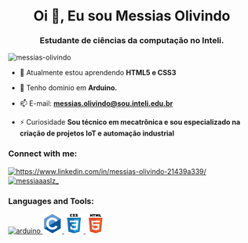 <h1 align="center">Oi 👋, Eu sou Messias Olivindo</h1>
<h3 align="center">Estudante de ciências da computação no Inteli.</h3>

<p align="left"> <img src="https://komarev.com/ghpvc/?username=messias-olivindo&label=Profile%20views&color=0e75b6&style=flat" alt="messias-olivindo" /> </p>

- 🌱 Atualmente estou aprendendo **HTML5 e CSS3**

- 💬 Tenho domínio em **Arduino.**

- 📫 E-mail: **messias.olivindo@sou.inteli.edu.br**

- ⚡ Curiosidade **Sou técnico em mecatrônica e sou especializado na criação de projetos IoT e automação industrial**

<h3 align="left">Connect with me:</h3>
<p align="left">
<a href="https://linkedin.com/in/https://www.linkedin.com/in/messias-olivindo-21439a339/" target="blank"><img align="center" src="https://raw.githubusercontent.com/rahuldkjain/github-profile-readme-generator/master/src/images/icons/Social/linked-in-alt.svg" alt="https://www.linkedin.com/in/messias-olivindo-21439a339/" height="30" width="40" /></a>
<a href="https://instagram.com/messiaaaslz_" target="blank"><img align="center" src="https://raw.githubusercontent.com/rahuldkjain/github-profile-readme-generator/master/src/images/icons/Social/instagram.svg" alt="messiaaaslz_" height="30" width="40" /></a>
</p>

<h3 align="left">Languages and Tools:</h3>
<p align="left"> <a href="https://www.arduino.cc/" target="_blank" rel="noreferrer"> <img src="https://cdn.worldvectorlogo.com/logos/arduino-1.svg" alt="arduino" width="40" height="40"/> </a> <a href="https://www.cprogramming.com/" target="_blank" rel="noreferrer"> <img src="https://raw.githubusercontent.com/devicons/devicon/master/icons/c/c-original.svg" alt="c" width="40" height="40"/> </a> <a href="https://www.w3schools.com/css/" target="_blank" rel="noreferrer"> <img src="https://raw.githubusercontent.com/devicons/devicon/master/icons/css3/css3-original-wordmark.svg" alt="css3" width="40" height="40"/> </a> <a href="https://www.w3.org/html/" target="_blank" rel="noreferrer"> <img src="https://raw.githubusercontent.com/devicons/devicon/master/icons/html5/html5-original-wordmark.svg" alt="html5" width="40" height="40"/> </a> </p>

<!--
**Messias-Olivindo/Messias-Olivindo** is a ✨ _special_ ✨ repository because its `README.md` (this file) appears on your GitHub profile.

Here are some ideas to get you started:

- 🔭 I’m currently working on ...
- 🌱 I’m currently learning ...
- 👯 I’m looking to collaborate on ...
- 🤔 I’m looking for help with ...
- 💬 Ask me about ...
- 📫 How to reach me: ...
- 😄 Pronouns: ...
- ⚡ Fun fact: ...
-->

